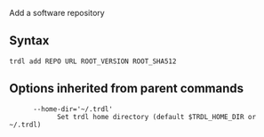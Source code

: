 Add a software repository

## Syntax

```shell
trdl add REPO URL ROOT_VERSION ROOT_SHA512
```

## Options inherited from parent commands

```shell
      --home-dir='~/.trdl'
            Set trdl home directory (default $TRDL_HOME_DIR or ~/.trdl)
```

